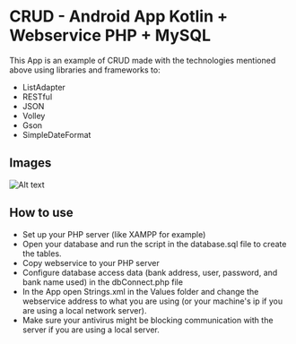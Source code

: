 # CRUD - Android App Kotlin + Webservice PHP + MySQL 

This App is an example of CRUD made with the technologies mentioned above using libraries and frameworks to:
* ListAdapter
* RESTful
* JSON
* Volley
* Gson
* SimpleDateFormat


## Images

![Alt text](images/prints.png?raw=true)

## How to use

* Set up your PHP server (like XAMPP for example)
* Open your database and run the script in the database.sql file to create the tables.
* Copy webservice to your PHP server
* Configure database access data (bank address, user, password, and bank name used) in the dbConnect.php file
* In the App open Strings.xml in the Values ​​folder and change the webservice address to what you are using (or your machine's ip if you are using a local network server).
* Make sure your antivirus might be blocking communication with the server if you are using a local server.
